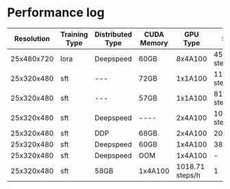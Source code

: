 # Performance log
| Resolution   |Training Type|Distributed Type| CUDA Memory | GPU Type | Speed |BS/GPU|Precompute latent|Graident Checkpointing
| -------      |--- |---| ----        | ---      |------ |---|---|---|
| 25x480x720   |lora|Deepspeed| 60GB        | 8x4A100  |456.01 steps/h|1|yes|no|
| 25x320x480   |sft |---| 72GB        | 1x1A100  |1132.51 steps/h|1|no|no|
| 25x320x480   |sft |---| 57GB        | 1x1A100  |814.48 steps/h|2|yes|yes|
| 25x320x480   |sft |Deepspeed| ----        | 2x4A100  |101 steps/h|2|yes|no|
| 25x320x480   |sft |DDP |   68GB    | 2x4A100  |202steps/h| 1 | yes | yes|
| 25x320x480   |sft |Deepspeed| 60GB        | 1x4A100  |382 step/h |4|yes| yes|
| 25x320x480   |sft |Deepspeed| OOM         | 1x4A100  |- |2|yes| no|
| 25x320x480   |sft | 58GB        | 1x4A100  | 1018.71 steps/h| 1 | yes | no|
